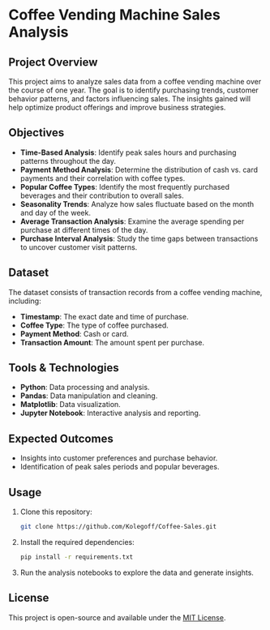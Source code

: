 # Coffee Vending Machine Sales Analysis

## Project Overview
This project aims to analyze sales data from a coffee vending machine over the course of one year. The goal is to identify purchasing trends, customer behavior patterns, and factors influencing sales. The insights gained will help optimize product offerings and improve business strategies.

## Objectives
- **Time-Based Analysis**: Identify peak sales hours and purchasing patterns throughout the day.
- **Payment Method Analysis**: Determine the distribution of cash vs. card payments and their correlation with coffee types.
- **Popular Coffee Types**: Identify the most frequently purchased beverages and their contribution to overall sales.
- **Seasonality Trends**: Analyze how sales fluctuate based on the month and day of the week.
- **Average Transaction Analysis**: Examine the average spending per purchase at different times of the day.
- **Purchase Interval Analysis**: Study the time gaps between transactions to uncover customer visit patterns.

## Dataset
The dataset consists of transaction records from a coffee vending machine, including:
- **Timestamp**: The exact date and time of purchase.
- **Coffee Type**: The type of coffee purchased.
- **Payment Method**: Cash or card.
- **Transaction Amount**: The amount spent per purchase.

## Tools & Technologies
- **Python**: Data processing and analysis.
- **Pandas**: Data manipulation and cleaning.
- **Matplotlib**: Data visualization.
- **Jupyter Notebook**: Interactive analysis and reporting.

## Expected Outcomes
- Insights into customer preferences and purchase behavior.
- Identification of peak sales periods and popular beverages.

## Usage
1. Clone this repository:
   ```bash
   git clone https://github.com/Kolegoff/Coffee-Sales.git
   ```
2. Install the required dependencies:
   ```bash
   pip install -r requirements.txt
   ```
3. Run the analysis notebooks to explore the data and generate insights.

## License
This project is open-source and available under the [MIT License](LICENSE).

